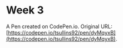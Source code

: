 # Week 3

A Pen created on CodePen.io. Original URL: [https://codepen.io/tsullins92/pen/dyMqyxB](https://codepen.io/tsullins92/pen/dyMqyxB).


